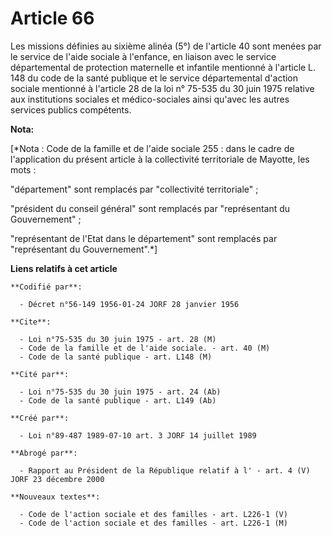# Article 66

Les missions définies au sixième alinéa (5°) de l'article 40 sont menées par le service de l'aide sociale à l'enfance, en
liaison avec le service départemental de protection maternelle et infantile mentionné à l'article L. 148 du code de la santé
publique et le service départemental d'action sociale mentionné à l'article 28 de la loi n° 75-535 du 30 juin 1975 relative
aux institutions sociales et médico-sociales ainsi qu'avec les autres services publics compétents.

**Nota:**

[*Nota : Code de la famille et de l'aide sociale 255 : dans le cadre de l'application du présent article à la collectivité
territoriale de Mayotte, les mots :

"département" sont remplacés par "collectivité territoriale" ;

"président du conseil général" sont remplacés par "représentant du Gouvernement" ;

"représentant de l'Etat dans le département" sont remplacés par "représentant du Gouvernement".*]

**Liens relatifs à cet article**

	**Codifié par**:

	  - Décret n°56-149 1956-01-24 JORF 28 janvier 1956

	**Cite**:

	  - Loi n°75-535 du 30 juin 1975 - art. 28 (M)
	  - Code de la famille et de l'aide sociale. - art. 40 (M)
	  - Code de la santé publique - art. L148 (M)

	**Cité par**:

	  - Loi n°75-535 du 30 juin 1975 - art. 24 (Ab)
	  - Code de la santé publique - art. L149 (Ab)

	**Créé par**:

	  - Loi n°89-487 1989-07-10 art. 3 JORF 14 juillet 1989

	**Abrogé par**:

	  - Rapport au Président de la République relatif à l' - art. 4 (V) JORF 23 décembre 2000

	**Nouveaux textes**:

	  - Code de l'action sociale et des familles - art. L226-1 (V)
	  - Code de l'action sociale et des familles - art. L226-1 (M)
